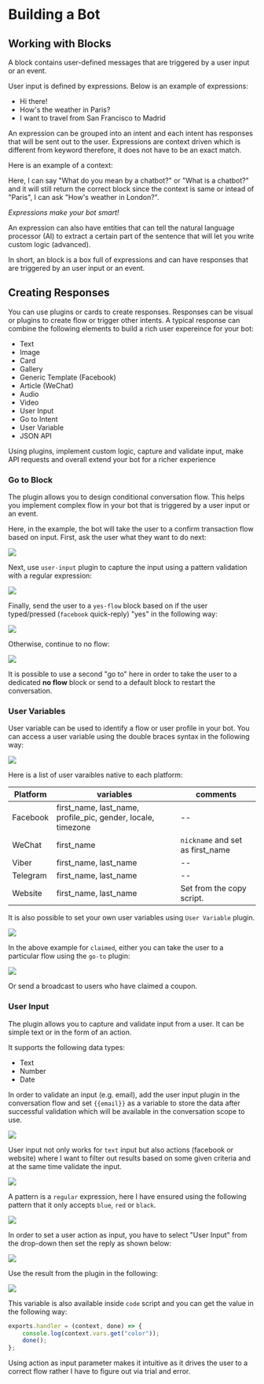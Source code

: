# Building a Bot

## Working with Blocks

A block contains user-defined messages that are triggered by a user input or an event.

User input is defined by expressions. Below is an example of expressions:

* Hi there!
* How's the weather in Paris?
* I want to travel from San Francisco to Madrid

An expression can be grouped into an intent and each intent has responses that will be sent out to the user.
Expressions are context driven which is different from keyword therefore, it does not have to be an exact match.

Here is an example of a context:

Here, I can say "What do you mean by a chatbot?" or "What is a chatbot?" and it will still return the correct block since the context is same or intead of "Paris", I can ask "How's weather in London?".

_Expressions make your bot smart!_

An expression can also have entities that can tell the natural language processor (AI) to extract a certain part of the sentence that will let you write custom logic (advanced). 


In short, an block is a box full of expressions and can have responses that are triggered by an user input or an event.

## Creating Responses

You can use plugins or cards to create responses. Responses can be visual or plugins to create flow or trigger other intents. A typical response can combine the following elements to build a rich user expereince for your bot:

*  Text
*  Image
*  Card 
*  Gallery
*  Generic Template (Facebook)
*  Article (WeChat)
*  Audio
*  Video
*  User Input
*  Go to Intent
*  User Variable
*  JSON API

Using plugins, implement custom logic, capture and validate input, make API requests and overall extend your bot for a richer experience


### Go to Block

The plugin allows you to design conditional conversation flow. This helps you implement complex flow in your bot that is triggered by a user input or an event.

Here, in the example, the bot will take the user to a confirm transaction flow based on input. First, ask the user what they want to do next:

![](./go-to-input.png)


Next, use `user-input` plugin to capture the input using a pattern validation with a regular expression:

![](./go-to-user-input.png)

Finally, send the user to a `yes-flow` block based on if the user typed/pressed (`facebook` quick-reply) "yes" in the following way:

![](./go-to-flow.png)


Otherwise, continue to no flow:

![](./no-flow.png)


It is possible to use a second "go to" here in order to take the user to a dedicated __no flow__ block or send to a default block to restart the conversation.


### User Variables

User variable can be used to identify a flow or user profile in your bot. You can access a user variable using the double braces syntax in the following way:

![](./facebook-variable.png)


Here is a list of user varaibles native to each platform:


| Platform | variables | comments|
| -- | -- | -- |
| Facebook | first_name, last_name, profile_pic, gender, locale, timezone | -- |
| WeChat | first_name | `nickname` and set as first_name |
| Viber | first_name, last_name | -- |
| Telegram | first_name, last_name | -- |
| Website | first_name, last_name | Set from the copy script. |


It is also possible to set your own user variables using `User Variable` plugin. 

![](./user-variable.png)

In the above example for `claimed`, either you can take the user to a particular flow using the `go-to` plugin:

![](./user-variable-goto.png)

Or send a broadcast to users who have claimed a coupon.


### User Input

The plugin allows you to capture and validate input from a user. It can be simple text or in the form of an action.

It supports the following data types:

* Text
* Number
* Date


In order to validate an input (e.g. email), add the user input plugin in the conversation flow and set `{{email}}` as a variable to store the data after successful validation which will be available in the conversation scope to use.

![](user-input-email.png)


User input not only works for `text` input but also actions (facebook or website) where I want to filter out results based on some given criteria and at the same time validate the input.

![](user-input-quick-reply.png)


A pattern is a `regular` expression, here I have ensured using the following pattern that it only accepts `blue`, `red` or `black`.

![](user-input-reply.png)


In order to set a user action as input, you have to select "User Input" from the drop-down then set the reply as shown below:

![](user-input-quick-reply-dialog.png)


Use the result from the plugin in the following:

![](user-input-confirm.png)

This variable is also available inside `code` script and you can get the value in the following way:

```javascript
exports.handler = (context, done) => {
    console.log(context.vars.get("color"));
    done();
};
```

Using action as input parameter makes it intuitive as it drives the user to a correct flow rather I have to figure out via trial and error.





